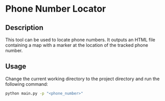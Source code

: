 # Phone Number Locator
## Description
This tool can be used to locate phone numbers. It outputs an HTML file containing a map with a marker at the location of the tracked phone number.

## Usage
Change the current working directory to the project directory and run the following command:
```bash
python main.py -p "<phone_number>"
```
